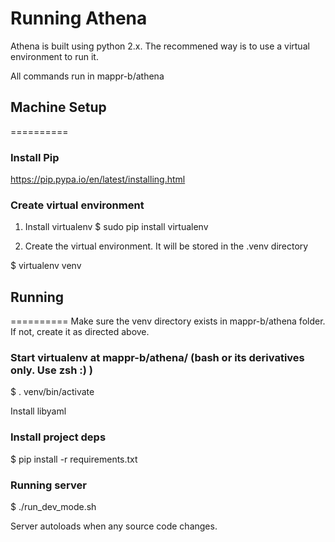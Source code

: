 # Running Athena

Athena is built using python 2.x. The recommened way is to use a virtual environment to run it.

All commands run in mappr-b/athena

## Machine Setup
==========
### Install Pip

https://pip.pypa.io/en/latest/installing.html

### Create virtual environment

1) Install virtualenv
$ sudo pip install virtualenv

2) Create the virtual environment. It will be stored in the .venv directory

$ virtualenv venv


## Running
==========
Make sure the venv directory exists in mappr-b/athena folder. If not, create it as directed above.

### Start virtualenv at mappr-b/athena/ (bash or its derivatives only. Use zsh :) )

$ . venv/bin/activate

Install libyaml

### Install project deps

$ pip install -r requirements.txt

### Running server

$ ./run_dev_mode.sh

Server autoloads when any source code changes.
